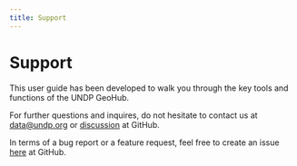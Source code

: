```yaml
---
title: Support
---
```


# Support

This user guide has been developed to walk you through the key tools and functions of the UNDP GeoHub. 

For further questions and inquires, do not hesitate to contact us at data@undp.org or [discussion](https://github.com/UNDP-Data/geohub/discussions) at GitHub.

In terms of a bug report or a feature request, feel free to create an issue [here](https://github.com/UNDP-Data/geohub/issues/new/choose) at GitHub.
